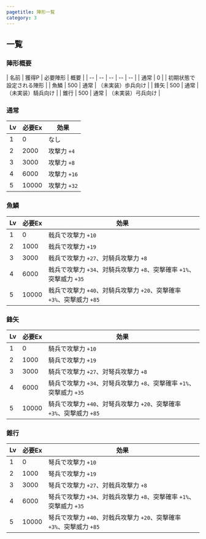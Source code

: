 ```yaml
---
pagetitle: 陣形一覧
category: 3
---
```


## 一覧

### 陣形概要

| 名前 | 獲得P | 必要陣形 | 概要 |
| -- | -- | -- | -- | -- |
| 通常 | 0 | | 初期状態で設定される陣形 |
| 魚鱗 | 500 | 通常 | （未実装）歩兵向け |
| 鋒矢 | 500 | 通常 | （未実装）騎兵向け |
| 錐行 | 500 | 通常 | （未実装）弓兵向け |

### 通常

| Lv | 必要Ex | 効果 |
| -- | -- | -- |
| 1 | 0 | なし |
| 2 | 2000 | 攻撃力 `+4` |
| 3 | 3000 | 攻撃力 `+8` |
| 4 | 6000 | 攻撃力 `+16` |
| 5 | 10000 | 攻撃力 `+32` |

### 魚鱗

| Lv | 必要Ex | 効果 |
| -- | -- | -- |
| 1 | 0 | 戟兵で攻撃力 `+10` |
| 2 | 1000 | 戟兵で攻撃力 `+19` |
| 3 | 3000 | 戟兵で攻撃力 `+27`、対騎兵攻撃力 `+8` |
| 4 | 6000 | 戟兵で攻撃力 `+34`、対騎兵攻撃力 `+8`、突撃確率 `+1%`、突撃威力 `+35` |
| 5 | 10000 | 戟兵で攻撃力 `+40`、対騎兵攻撃力 `+20`、突撃確率 `+3%`、突撃威力 `+85` |

### 鋒矢

| Lv | 必要Ex | 効果 |
| -- | -- | -- |
| 1 | 0 | 騎兵で攻撃力 `+10` |
| 2 | 1000 | 騎兵で攻撃力 `+19` |
| 3 | 3000 | 騎兵で攻撃力 `+27`、対弩兵攻撃力 `+8` |
| 4 | 6000 | 騎兵で攻撃力 `+34`、対弩兵攻撃力 `+8`、突撃確率 `+1%`、突撃威力 `+35` |
| 5 | 10000 | 騎兵で攻撃力 `+40`、対弩兵攻撃力 `+20`、突撃確率 `+3%`、突撃威力 `+85` |

### 錐行

| Lv | 必要Ex | 効果 |
| -- | -- | -- |
| 1 | 0 | 弩兵で攻撃力 `+10` |
| 2 | 1000 | 弩兵で攻撃力 `+19` |
| 3 | 3000 | 弩兵で攻撃力 `+27`、対戟兵攻撃力 `+8` |
| 4 | 6000 | 弩兵で攻撃力 `+34`、対戟兵攻撃力 `+8`、突撃確率 `+1%`、突撃威力 `+35` |
| 5 | 10000 | 弩兵で攻撃力 `+40`、対戟兵攻撃力 `+20`、突撃確率 `+3%`、突撃威力 `+85` |

